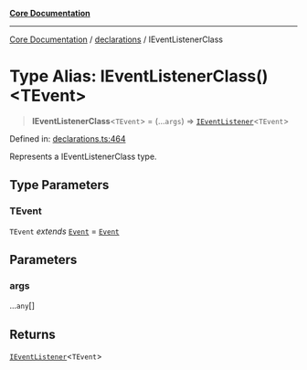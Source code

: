 [**Core Documentation**](../../README.md)

***

[Core Documentation](../../README.md) / [declarations](../README.md) / IEventListenerClass

# Type Alias: IEventListenerClass()\<TEvent\>

> **IEventListenerClass**\<`TEvent`\> = (...`args`) => [`IEventListener`](../interfaces/IEventListener.md)\<`TEvent`\>

Defined in: [declarations.ts:464](https://github.com/stonemjs/core/blob/b1f29857c7f1e529739f22d486494bed3b22d2c6/src/declarations.ts#L464)

Represents a IEventListenerClass type.

## Type Parameters

### TEvent

`TEvent` *extends* [`Event`](../../events/Event/classes/Event.md) = [`Event`](../../events/Event/classes/Event.md)

## Parameters

### args

...`any`[]

## Returns

[`IEventListener`](../interfaces/IEventListener.md)\<`TEvent`\>
